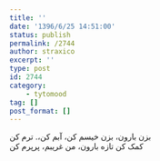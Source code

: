 ```yaml
---
title: ''
date: '1396/6/25 14:51:00'
status: publish
permalink: /2744
author: straxico
excerpt: ''
type: post
id: 2744
category:
    - tytomood
tag: []
post_format: []
---
```

بزن بارون، بزن خیسم کن، آبم کن،. ترم کن  
کمک کن تازه بارون، من غریبم، پرپرم کن